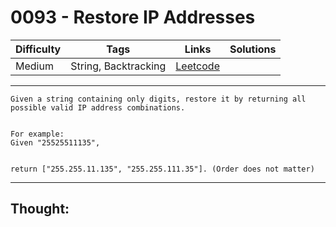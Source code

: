 # 0093 - Restore IP Addresses

Difficulty  | Tags | Links | Solutions
----------- | ---- | ----- | -----
Medium | String, Backtracking | [Leetcode](https://leetcode.com/problems/restore-ip-addresses/description/) |


-----------

```
Given a string containing only digits, restore it by returning all possible valid IP address combinations.


For example:
Given "25525511135",


return ["255.255.11.135", "255.255.111.35"]. (Order does not matter)
```

-----------

## Thought:
